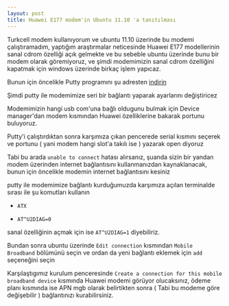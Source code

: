 ```yaml
---
layout: post
title: Huawei E177 modem'in Ubuntu 11.10 'a tanıtılması
---
```


Turkcell modem kullanıyorum ve ubuntu 11.10 üzerinde bu modemi çalıştıramadım, yaptığım araştırmalar neticesinde Huawei E177 modellerinin sanal cdrom özelliği açık gelmekte ve bu sebeble ubuntu üzerinde bunu bir modem olarak göremiyoruz, ve şimdi modemimizin sanal cdrom özelliğini kapatmak için windows üzerinde birkaç işlem yapıcaz.

Bunun için öncelikle Putty programını şu adresten [indirin](http://the.earth.li/~sgtatham/putty/latest/x86/putty.exe)

Şimdi putty ile modemimize seri bir bağlantı yaparak ayarlarını değiştiricez

Modemimizin hangi usb com'una bağlı oldugunu bulmak için Device manager'dan modem kısmından Huawei özelliklerine bakarak portunu buluyoruz.

Putty'i çalıştırdıktan sonra karşımıza çıkan pencerede serial kısmını seçerek ve portunu ( yani modem hangi slot'a takılı ise ) yazarak open diyoruz

Tabi bu arada `unable to connect` hatası alırsanız, şuanda sizin bir yandan modem üzerinden internet bağlantısını kullanmanızdan kaynaklanacak, bunun için öncelikle modemin internet bağlantısını kesiniz

putty ile modemimize bağlantı kurduğumuzda karşımıza açılan terminalde sırası ile şu komutları kullanın

-	`ATX`

- `AT^U2DIAG=0`

sanal özelliğinin açmak için ise `AT^U2DIAG=1` diyebiliriz.

Bundan sonra ubuntu üzerinde `Edit connection` kısmından `Mobile Broadband` bölümünü seçin ve ordan da yeni bağlantı eklemek için `add` seçeneğini seçin

Karşılaştıgımız kurulum penceresinde `Create a connection for this mobile broadband device` kısmında Huawei modemi görüyor olucaksınız,
ödeme planı kısmında ise APN mgb olarak belirtikten sonra ( Tabi bu modeme göre değişebilir ) bağlantınızı kurabilirsiniz.

